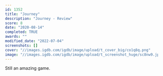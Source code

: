 ```yaml
---
id: 1352
title: "Journey"
description: "Journey - Review"
score: 8
date: "2020-08-14"
completed: TRUE
awards: ""
modified_date: "2022-07-04"
screenshots: []
cover: "//images.igdb.com/igdb/image/upload/t_cover_big/co1q8q.png"
image: "//images.igdb.com/igdb/image/upload/t_screenshot_huge/sc8nw9.jpg"
---
```

Still an amazing game.